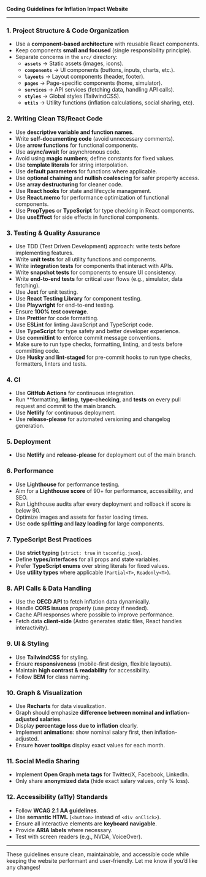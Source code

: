 **Coding Guidelines for Inflation Impact Website**

---

### **1. Project Structure & Code Organization**

- Use a **component-based architecture** with reusable React components.
- Keep components **small and focused** (single responsibility principle).
- Separate concerns in the `src/` directory:
  - **`assets`** → Static assets (images, icons).
  - **`components`** → UI components (buttons, inputs, charts, etc.).
  - **`layouts`** → Layout components (header, footer).
  - **`pages`** → Page-specific components (home, simulator).
  - **`services`** → API services (fetching data, handling API calls).
  - **`styles`** → Global styles (TailwindCSS).
  - **`utils`** → Utility functions (inflation calculations, social sharing, etc).

### **2. Writing Clean TS/React Code**
- Use **descriptive variable and function names**.
- Write **self-documenting code** (avoid unnecessary comments).
- Use **arrow functions** for functional components.
- Use **async/await** for asynchronous code.
- Avoid using **magic numbers**; define constants for fixed values.
- Use **template literals** for string interpolation.
- Use **default parameters** for functions where applicable.
- Use **optional chaining** and **nullish coalescing** for safer property access.
- Use **array destructuring** for cleaner code.
- Use **React hooks** for state and lifecycle management.
- Use **React.memo** for performance optimization of functional components.
- Use **PropTypes** or **TypeScript** for type checking in React components.
- Use **useEffect** for side effects in functional components.

### **3. Testing & Quality Assurance**
- Use TDD (Test Driven Development) approach: write tests before implementing features.
- Write **unit tests** for all utility functions and components.
- Write **integration tests** for components that interact with APIs.
- Write **snapshot tests** for components to ensure UI consistency.
- Write **end-to-end tests** for critical user flows (e.g., simulator, data fetching).
- Use **Jest** for unit testing.
- Use **React Testing Library** for component testing.
- Use **Playwright** for end-to-end testing.
- Ensure **100% test coverage**.
- Use **Prettier** for code formatting.
- Use **ESLint** for linting JavaScript and TypeScript code.
- Use **TypeScript** for type safety and better developer experience.
- Use **commitlint** to enforce commit message conventions.
- Make sure to run type checks, formatting, linting, and tests before committing code.
- Use **Husky** and **lint-staged** for pre-commit hooks to run type checks, formatters, linters and tests.

### **4. CI**
- Use **GitHub Actions** for continuous integration.
- Run **formatting, **linting**, **type-checking**, and **tests** on every pull request 
  and commit to the main branch.
- Use **Netlify** for continuous deployment.
- Use **release-please** for automated versioning and changelog generation.

### **5. Deployment**
- Use **Netlify** and **release-please** for deployment out of the main branch.

### **6. Performance**
- Use **Lighthouse** for performance testing.
- Aim for a **Lighthouse score** of 90+ for performance, accessibility, and SEO.
- Run Lighthouse audits after every deployment and rollback if score is below 90.
- Optimize images and assets for faster loading times.
- Use **code splitting** and **lazy loading** for large components.

### **7. TypeScript Best Practices**

- Use **strict typing** (`strict: true` in `tsconfig.json`).
- Define **types/interfaces** for all props and state variables.
- Prefer **TypeScript enums** over string literals for fixed values.
- Use **utility types** where applicable (`Partial<T>`, `Readonly<T>`).

### **8. API Calls & Data Handling**

- Use the **OECD API** to fetch inflation data dynamically.
- Handle **CORS issues** properly (use proxy if needed).
- Cache API responses where possible to improve performance.
- Fetch data **client-side** (Astro generates static files, React handles interactivity).

### **9. UI & Styling**

- Use **TailwindCSS** for styling.
- Ensure **responsiveness** (mobile-first design, flexible layouts).
- Maintain **high contrast & readability** for accessibility.
- Follow **BEM** for class naming.

### **10. Graph & Visualization**

- Use **Recharts** for data visualization.
- Graph should emphasize **difference between nominal and inflation-adjusted salaries**.
- Display **percentage loss due to inflation** clearly.
- Implement **animations**: show nominal salary first, then inflation-adjusted.
- Ensure **hover tooltips** display exact values for each month.

### **11. Social Media Sharing**

- Implement **Open Graph meta tags** for Twitter/X, Facebook, LinkedIn.
- Only share **anonymized data** (hide exact salary values, only % loss).

### **12. Accessibility (a11y) Standards**

- Follow **WCAG 2.1 AA guidelines**.
- Use **semantic HTML** (`<button>` instead of `<div onClick>`).
- Ensure all interactive elements are **keyboard navigable**.
- Provide **ARIA labels** where necessary.
- Test with screen readers (e.g., NVDA, VoiceOver).

---

These guidelines ensure clean, maintainable, and accessible code while keeping the website performant and user-friendly. Let me know if you’d like any changes!